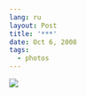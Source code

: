 ```yaml
---
lang: ru
layout: Post
title: '***'
date: Oct 6, 2008
tags:
  - photos
---
```


![](/images/blog/2008-10-05-5d-9310-artem-sapegin.jpg)

